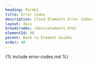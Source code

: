 ```yaml
---
heading: Pardot
title: Error Codes
description: Cloud Elements Error Codes.
layout: docs
breadcrumbs: /docs/elements.html
elementId: 90
parent: Back to Element Guides
order: 40
---
```


{% include error-codes.md %}
